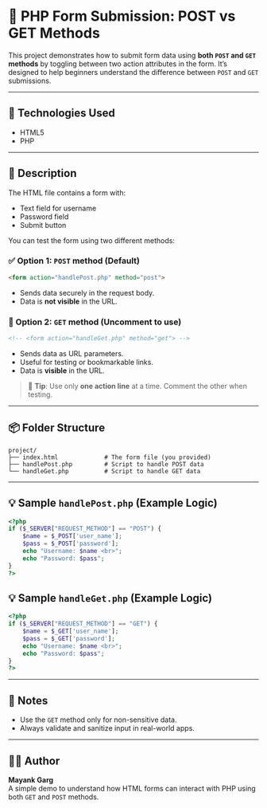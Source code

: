 # 🧾 PHP Form Submission: POST vs GET Methods

This project demonstrates how to submit form data using **both `POST` and `GET` methods** by toggling between two action attributes in the form. It’s designed to help beginners understand the difference between `POST` and `GET` submissions.

---

## 🧱 Technologies Used

- HTML5
- PHP

---

## 📝 Description

The HTML file contains a form with:

- Text field for username
- Password field
- Submit button

You can test the form using two different methods:

### ✅ Option 1: `POST` method (Default)
```html
<form action="handlePost.php" method="post">
```
- Sends data securely in the request body.
- Data is **not visible** in the URL.

### 🔁 Option 2: `GET` method (Uncomment to use)
```html
<!-- <form action="handleGet.php" method="get"> -->
```
- Sends data as URL parameters.
- Useful for testing or bookmarkable links.
- Data is **visible** in the URL.

> 📝 **Tip**: Use only **one action line** at a time. Comment the other when testing.

---

## 📦 Folder Structure

```plaintext
project/
├── index.html             # The form file (you provided)
├── handlePost.php         # Script to handle POST data
└── handleGet.php          # Script to handle GET data
```

---

## 💡 Sample `handlePost.php` (Example Logic)

```php
<?php
if ($_SERVER["REQUEST_METHOD"] == "POST") {
    $name = $_POST['user_name'];
    $pass = $_POST['password'];
    echo "Username: $name <br>";
    echo "Password: $pass";
}
?>
```

## 💡 Sample `handleGet.php` (Example Logic)

```php
<?php
if ($_SERVER["REQUEST_METHOD"] == "GET") {
    $name = $_GET['user_name'];
    $pass = $_GET['password'];
    echo "Username: $name <br>";
    echo "Password: $pass";
}
?>
```

---

## 📌 Notes

- Use the `GET` method only for non-sensitive data.
- Always validate and sanitize input in real-world apps.

---

## 👨‍💻 Author

**Mayank Garg**  
A simple demo to understand how HTML forms can interact with PHP using both `GET` and `POST` methods.

```
